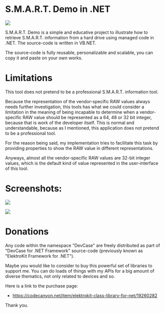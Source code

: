 # S.M.A.R.T. Demo in .NET

![](Solution/S.M.A.R.T.-Demo\App.ico)

S.M.A.R.T. Demo is a simple and educative project to illustrate how to retrieve S.M.A.R.T. information from a hard drive using managed code in .NET. The source-code is written in VB.NET.

The source-code is fully reusable, personalizable and scalable, you can copy it and paste on your own works.

# Limitations

This tool does not pretend to be a professional S.M.A.R.T. information tool. 

Because the representation of the vendor-specific RAW values always needs further investigation, this tools has what we could consider a limitation in the meaning of being incapable to determine when a vendor-specific RAW value should be represented as a 64, 48 or 32 bit integer, because that is work of the developer itself. This is normal and understandable, because as I mentioned, this application does not pretend to be a professional tool.

For the reason being said, my implementation tries to facilitate this task by providing properties to show the RAW value in different representations. 

Anyways, almost all the vendor-specific RAW values are 32-bit integer values, which is the default kind of value represented in the user-interface of this tool.

# Screenshots:

![](Preview/Screenshot-1.png)

![](Preview/Screenshot-2.png)

# Donations

Any code within the namespace "DevCase" are freely distributed as part of "DevCase for .NET Framework" source-code (previously known as "ElektroKit Framework for .NET").
 
Maybe you would like to consider to buy this powerful set of libraries to support me. You can do loads of things with my APIs for a big amount of diverse thematics, not only related to devices and so.
 
Here is a link to the purchase page:

 - https://codecanyon.net/item/elektrokit-class-library-for-net/19260282

Thank you.